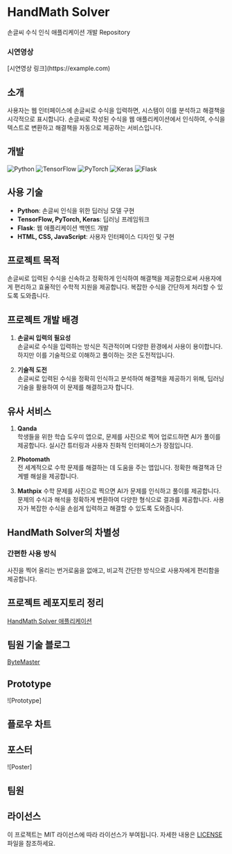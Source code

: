 # HandMath Solver
손글씨 수식 인식 애플리케이션 개발 Repository
</br>
<h3>시연영상</h3>
[시연영상 링크](https://example.com)
</br>

## 소개
사용자는 웹 인터페이스에 손글씨로 수식을 입력하면, 시스템이 이를 분석하고 해결책을 시각적으로 표시합니다. 손글씨로 작성된 수식을 웹 애플리케이션에서 인식하여, 수식을 텍스트로 변환하고 해결책을 자동으로 제공하는 서비스입니다.

## 개발
![Python](https://img.shields.io/badge/python-%23333333.svg?style=for-the-badge&logo=python&logoColor=white)
![TensorFlow](https://img.shields.io/badge/tensorflow-%23FF6F00.svg?style=for-the-badge&logo=tensorflow&logoColor=white)
![PyTorch](https://img.shields.io/badge/pytorch-%23EE4C2C.svg?style=for-the-badge&logo=pytorch&logoColor=white)
![Keras](https://img.shields.io/badge/keras-%23D00000.svg?style=for-the-badge&logo=keras&logoColor=white)
![Flask](https://img.shields.io/badge/flask-000000?style=for-the-badge&logo=flask&logoColor=white)

## 사용 기술
- **Python**: 손글씨 인식을 위한 딥러닝 모델 구현
- **TensorFlow, PyTorch, Keras**: 딥러닝 프레임워크
- **Flask**: 웹 애플리케이션 백엔드 개발
- **HTML, CSS, JavaScript**: 사용자 인터페이스 디자인 및 구현

## 프로젝트 목적
손글씨로 입력된 수식을 신속하고 정확하게 인식하여 해결책을 제공함으로써 사용자에게 편리하고 효율적인 수학적 지원을 제공합니다. 복잡한 수식을 간단하게 처리할 수 있도록 도와줍니다.

## 프로젝트 개발 배경
1. **손글씨 입력의 필요성**  
   손글씨로 수식을 입력하는 방식은 직관적이며 다양한 환경에서 사용이 용이합니다. 하지만 이를 기술적으로 이해하고 풀이하는 것은 도전적입니다.

2. **기술적 도전**  
   손글씨로 입력된 수식을 정확히 인식하고 분석하여 해결책을 제공하기 위해, 딥러닝 기술을 활용하여 이 문제를 해결하고자 합니다.

## 유사 서비스

1. **Qanda**  
   학생들을 위한 학습 도우미 앱으로, 문제를 사진으로 찍어 업로드하면 AI가 풀이를 제공합니다. 실시간 튜터링과 사용자 친화적 인터페이스가 장점입니다.

2. **Photomath**  
   전 세계적으로 수학 문제를 해결하는 데 도움을 주는 앱입니다. 정확한 해결책과 단계별 해설을 제공합니다.
3. **Mathpix**
   수학 문제를 사진으로 찍으면 AI가 문제를 인식하고 풀이를 제공합니다. 문제의 수식과 해석을 정확하게 변환하여 다양한 형식으로 결과를 제공합니다. 사용자가 복잡한 수식을 손쉽게 입력하고 해결할 수 있도록 도와줍니다.

## HandMath Solver의 차별성

### 간편한 사용 방식
사진을 찍어 올리는 번거로움을 없애고, 비교적 간단한 방식으로 사용자에게 편리함을 제공합니다.

## 프로젝트 레포지토리 정리
[HandMath Solver 애플리케이션](https://github.com/yourusername/handmath-solver-app) 

## 팀원 기술 블로그
[ByteMaster]([https://soobang-dev.tistory.com/category/졸업프로젝트/앱](https://velog.io/@ysinfrance/posts))

## Prototype
![Prototype]

## 플로우 차트


## 포스터
![Poster]

## 팀원

## 라이선스
이 프로젝트는 MIT 라이선스에 따라 라이선스가 부여됩니다. 자세한 내용은 [LICENSE](LICENSE) 파일을 참조하세요.
